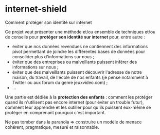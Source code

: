 # internet-shield
Comment protéger son identité sur internet

Ce projet veut présenter une méthode et/ou ensemble de techniques et/ou de conseils pour **protéger son identité sur internet** pour, entre autre :

  - éviter que nos données revendues ne contiennent des informations pivot permettant de joindre les différentes bases de données pour consolider plus d'informations sur nous ;
  - éviter que des entreprises ou malveillants puissent inférer des informations sur nous ;
  - éviter que des malveillants puissent découvrir l'adresse de notre maison, du travail, de l'école de nos enfants (je pense notamment à Twitter ou aux forum du genre jeuxvideo.com) ;
  - ...

  Une partie est dédiée à la **protection des enfants** : comment les protéger quand ils n'utilisent pas encore internet (pour éviter un trouble futur), comment leur apprendre et les outiller pour qu'ils puissent eux-même se protéger en comprenant pourquoi c'est important.

  Ne pas tomber dans la paranoïa => construire un modèle de menace cohérent, pragmatique, mesuré et raisonnable.
